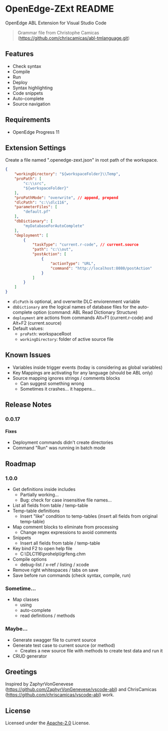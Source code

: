 # OpenEdge-ZExt README

OpenEdge ABL Extension for Visual Studio Code

> Grammar file from Christophe Camicas (https://github.com/chriscamicas/abl-tmlanguage.git)

## Features

- Check syntax
- Compile
- Run
- Deploy
- Syntax highlighting
- Code snippets
- Auto-complete
- Source navigation

## Requirements

- OpenEdge Progress 11

## Extension Settings

Create a file named ".openedge-zext.json" in root path of the workspace.

```JSON
{
    "workingDirectory": "${workspaceFolder}\\Temp",
    "proPath": [
        "c:\\src",
        "${workspaceFolder}"
    ],
    "proPathMode": "overwrite", // append, prepend
    "dlcPath": "c:\\dlc116",
    "parameterFiles": [
        "default.pf"
    ],
    "dbDictionary": [
        "myDatabaseForAutoComplete"
    ],
    "deployment": [
        {
            "taskType": "current.r-code", // current.source
            "path": "c:\\out",
            "postAction": [
                {
                    "actionType": "URL",
                    "command": "http://localhost:8080/postAction"
                }
            ]
        }
    ]
}
```

- `dlcPath` is optional, and overwrite DLC enviorenment variable
- `dbDictionary` are the logical names of database files for the auto-complete option (command: ABL Read Dictionary Structure)
- `deployment` are actions from commands Alt+F1 (current.r-code) and Alt+F2 (current.source)
- Default values:
    - `proPath`: workspaceRoot
    - `workingDirectory`: folder of active source file

## Known Issues

- Variables inside trigger events (today is considering as global variables)
- Key Mappings are activating for any language (should be ABL only)
- Source mapping ignores strings / comments blocks
    - Can suggest something wrong
    - Sometimes it crashes... it happens...

## Release Notes

### 0.0.17

#### Fixes

- Deployment commands didn't create directories
- Command "Run" was running in batch mode

## Roadmap

### 1.0.0

- Get definitions inside includes
    - Partially working...
    - Bug: check for case insensitive file names...
- List all fields from table / temp-table
- Temp-table definitions
    - Insert "like" condition to temp-tables (insert all fields from original temp-table)
- Map comment blocks to eliminate from processing
    - Change regex expressions to avoid comments
- Snippets
    - Insert all fields from table / temp-table
- Key bind F2 to open help file
    - C:\DLC116\prohelp\lgrfeng.chm
- Compile options
    - debug-list / x-ref / listing / xcode
- Remove right whitespaces / tabs on save
- Save before run commands (check syntax, compile, run)

### Sometime...

- Map classes
    - using
    - auto-complete
    - read definitions / methods

### Maybe...

- Generate swagger file to current source
- Generate test case to current source (or method)
    - Creates a new source file with methods to create test data and run it
- CRUD generator

## Greetings
Inspired by ZaphyrVonGenevese (https://github.com/ZaphyrVonGenevese/vscode-abl) and ChrisCamicas (https://github.com/chriscamicas/vscode-abl) work.

## License
Licensed under the [Apache-2.0](LICENSE) License.